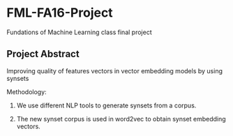 # FML-FA16-Project
Fundations of Machine Learning class final project

## Project Abstract

Improving quality of features vectors in vector embedding models by using synsets

Methodology:

1. We use different NLP tools to generate synsets from a corpus.

2. The new synset corpus is used in word2vec to obtain synset embedding vectors.
